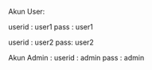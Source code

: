 Akun User:

userid : user1
pass : user1

userid : user2
pass: user2

Akun Admin :
userid : admin
pass : admin
